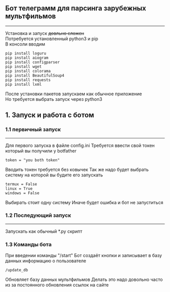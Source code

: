 ## Бот телеграмм для парсинга зарубежных мультфильмов
---
Установка и запуск ~~довльно сложен~~<br>
Потребуется установленный python3 и pip<br>
В консоли вводим
```no-highlight
pip install loguru
pip install aiogram
pip install configparser
pip install wget
pip install colorama
pip install BeautifulSoup4
pip install requests
pip install lxml
```
После установки пакетов запускаем как обычное приложение<br>
Но требуется выбрать запуск через python3
## 1. Запуск и работа с ботом 

### 1.1 первичный запуск
---
Для первого запуска в файле config.ini
Требуется ввести свой токен который вы получили у botfather
```no-highlight
token = "you both token"
```
Вводить токен требуется без ковычек 
Так же надо будет выбрать систему на которой вы будите его запускать
```no-highliht
termux = False
linux = True
windows = False
```
Выбирать стоит одну систему
Иначе будет ошибка и бот не запуститься
### 1.2 Последующий запуск
---
Запускать как обычный *.py скрипт
### 1.3 Команды бота
При введении команды "/start"
Бот создаёт кнопки и записывает в базу данных информацию о пользователе
```no-highlight
/update_db
```
Обновляет базу данных мультфильмов
Делать это надо довольно часто из за постоянного обновления ссылок на сайте
